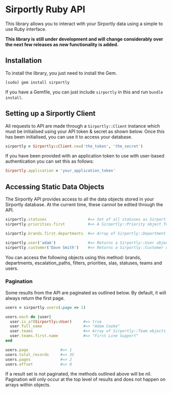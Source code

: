 # Sirportly Ruby API

This library allows you to interact with your Sirportly data using a simple to use
Ruby interface.

**This library is still under development and will change considerably over the next
few releases as new functionality is added.**

## Installation

To install the library, you just need to install the Gem.

```
[sudo] gem install sirportly
```

If you have a Gemfile, you can just include `sirportly` in this and run `bundle install`.

## Setting up a Sirportly Client

All requests to API are made through a `Sirportly::Client` instance which must be initialised
using your API token & secret as shown below. Once this has been initialised, you can use it
to access your database.

```ruby
sirportly = Sirportly::Client.new('the_token', 'the_secret')
```

If you have been provided with an application token to use with user-based authentication you 
can set this as follows:

```ruby
Sirportly.application = 'your_application_token'
```

## Accessing Static Data Objects

The Sirportly API provides access to all the data objects stored in your Sirportly database.
At the current time, these cannot be edited through the API. 

```ruby
sirportly.statuses                  #=> Set of all statuses as Sirportly::Status objects
sirportly.priorities.first          #=> A Sirportly::Priority object for the first record

sirportly.brands.first.departments  #=> Array of Sirportly::Department objects

sirportly.user('adam')              #=> Returns a Sirportly::User object
sirportly.customer('Dave Smith')    #=> Returns a Sirportly::Customer object
```

You can access the following objects using this method: brands, departments, escalation_paths,
filters, priorities, slas, statuses, teams and users.

### Pagination

Some results from the API are paginated as outlined below. By default, it will always 
return the first page.

```ruby
users = sirportly.users(:page => 1)

users.each do |user|
  user.is_a?(Sirportly::User)     #=> true
  user.full_name                  #=> "Adam Cooke"
  user.teams                      #=> Array of Sirportly::Team objects
  user.teams.first.name           #=> "First Line Support"
end

users.page              #=> 1
users.total_records     #=> 35
users.pages             #=> 2
users.offset            #=> 0
```

If a result set is not paginated, the methods outlined above will be nil. Pagination will only occur 
at the top level of results and does not happen on arrays within objects.

